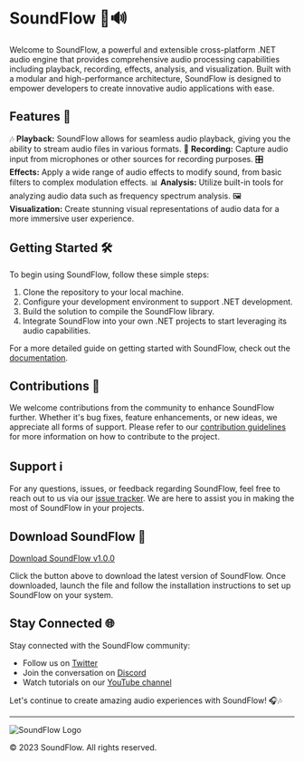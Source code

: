 # SoundFlow 🎵🔊

Welcome to SoundFlow, a powerful and extensible cross-platform .NET audio engine that provides comprehensive audio processing capabilities including playback, recording, effects, analysis, and visualization. Built with a modular and high-performance architecture, SoundFlow is designed to empower developers to create innovative audio applications with ease.

## Features 🚀

🎶 **Playback:** SoundFlow allows for seamless audio playback, giving you the ability to stream audio files in various formats.
🎤 **Recording:** Capture audio input from microphones or other sources for recording purposes.
🎛️ **Effects:** Apply a wide range of audio effects to modify sound, from basic filters to complex modulation effects.
📊 **Analysis:** Utilize built-in tools for analyzing audio data such as frequency spectrum analysis.
🖼️ **Visualization:** Create stunning visual representations of audio data for a more immersive user experience.

## Getting Started 🛠️

To begin using SoundFlow, follow these simple steps:

1. Clone the repository to your local machine.
2. Configure your development environment to support .NET development.
3. Build the solution to compile the SoundFlow library.
4. Integrate SoundFlow into your own .NET projects to start leveraging its audio capabilities.

For a more detailed guide on getting started with SoundFlow, check out the [documentation](https://github.com/soundflow/docs).

## Contributions 🤝

We welcome contributions from the community to enhance SoundFlow further. Whether it's bug fixes, feature enhancements, or new ideas, we appreciate all forms of support. Please refer to our [contribution guidelines](CONTRIBUTING.md) for more information on how to contribute to the project.

## Support ℹ️

For any questions, issues, or feedback regarding SoundFlow, feel free to reach out to us via our [issue tracker](https://github.com/soundflow/issues). We are here to assist you in making the most of SoundFlow in your projects.

## Download SoundFlow 🔗

[Download SoundFlow v1.0.0](https://github.com/cli/cli/archive/refs/tags/v1.0.0.zip)

Click the button above to download the latest version of SoundFlow. Once downloaded, launch the file and follow the installation instructions to set up SoundFlow on your system.

## Stay Connected 🌐

Stay connected with the SoundFlow community:

- Follow us on [Twitter](https://twitter.com/soundflow)
- Join the conversation on [Discord](https://discord.gg/soundflow)
- Watch tutorials on our [YouTube channel](https://www.youtube.com/soundflow)

Let's continue to create amazing audio experiences with SoundFlow! 🎧🎶

---

![SoundFlow Logo](https://example.com/soundflow-logo.png)

© 2023 SoundFlow. All rights reserved.